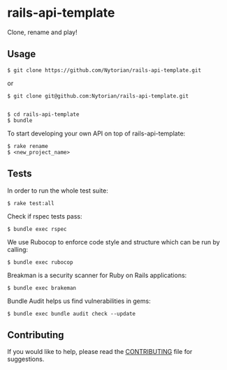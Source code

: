 # rails-api-template
Clone, rename and play!

Usage
-------------
    $ git clone https://github.com/Nytorian/rails-api-template.git

or

    $ git clone git@github.com:Nytorian/rails-api-template.git


    $ cd rails-api-template
    $ bundle

To start developing your own API on top of rails-api-template:

    $ rake rename
    $ <new_project_name>

Tests
-------------

In order to run the whole test suite:

    $ rake test:all

Check if rspec tests pass:

    $ bundle exec rspec

We use Rubocop to enforce code style and structure which can be run by calling:

    $ bundle exec rubocop

Breakman is a security scanner for Ruby on Rails applications:

    $ bundle exec brakeman

Bundle Audit helps us find vulnerabilities in gems:

    $ bundle exec bundle audit check --update


Contributing
-------------
If you would like to help, please read the [CONTRIBUTING][] file for suggestions.

[contributing]: CONTRIBUTING.md

